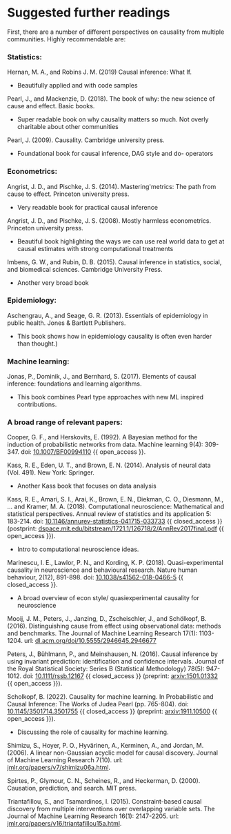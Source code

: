 # Suggested further readings

First, there are a number of different perspectives on causality from multiple communities.
Highly recommendable are:

### Statistics:

Hernan, M. A., and Robins J. M. (2019) Causal inference: What If.
 - Beautifully applied and with code samples

Pearl, J., and Mackenzie, D. (2018). The book of why: the new science of cause and effect. Basic books.
 - Super readable book on why causality matters so much. Not overly charitable about other communities

Pearl, J. (2009). Causality. Cambridge university press.
 - Foundational book for causal inference, DAG style and do- operators

### Econometrics:

Angrist, J. D., and Pischke, J. S. (2014). Mastering'metrics: The path from cause to effect. Princeton university press.
 - Very readable book for practical causal inference

Angrist, J. D., and Pischke, J. S. (2008). Mostly harmless econometrics. Princeton university press.
 - Beautiful book highlighting the ways we can use real world data to get at causal estimates with strong computational treatments

Imbens, G. W., and Rubin, D. B. (2015). Causal inference in statistics, social, and biomedical sciences. Cambridge University Press.
 - Another very broad book

### Epidemiology:

Aschengrau, A., and Seage, G. R. (2013). Essentials of epidemiology in public health. Jones & Bartlett Publishers.
 - This book shows how in epidemiology causality is often even harder than thought.)

### Machine learning:

Jonas, P., Dominik, J., and Bernhard, S. (2017). Elements of causal inference: foundations and learning algorithms.
 - This book combines Pearl type approaches with new ML inspired contributions.

### A broad range of relevant papers:
Cooper, G. F., and Herskovits, E. (1992). A Bayesian method for the induction of probabilistic networks from data. Machine learning 9(4): 309-347. doi: [10.1007/BF00994110](https://doi.org/10.1007/BF00994110) {{ open_access }}.

Kass, R. E., Eden, U. T., and Brown, E. N. (2014). Analysis of neural data (Vol. 491). New York: Springer.
 - Another Kass book that focuses on data analysis

Kass, R. E., Amari, S. I., Arai, K., Brown, E. N., Diekman, C. O., Diesmann, M., ... and Kramer, M. A. (2018). Computational neuroscience: Mathematical and statistical perspectives. Annual review of statistics and its application 5: 183-214. doi: [10.1146/annurev-statistics-041715-033733](https://doi.org/10.1146/annurev-statistics-041715-033733) {{ closed_access }} (postprint: [dspace.mit.edu/bitstream/1721.1/126718/2/AnnRev2017final.pdf](https://dspace.mit.edu/bitstream/1721.1/126718/2/AnnRev2017final.pdf) {{ open_access }}).
 - Intro to computational neuroscience ideas.

Marinescu, I. E., Lawlor, P. N., and Kording, K. P. (2018). Quasi-experimental causality in neuroscience and behavioural research. Nature human behaviour, 2(12), 891-898. doi: [10.1038/s41562-018-0466-5](https://doi.org/10.1038/s41562-018-0466-5) {{ closed_access }}.
 - A broad overview of econ style/ quasiexperimental causality for neuroscience

Mooij, J. M., Peters, J., Janzing, D., Zscheischler, J., and Schölkopf, B. (2016). Distinguishing cause from effect using observational data: methods and benchmarks. The Journal of Machine Learning Research 17(1): 1103-1204. url: [dl.acm.org/doi/10.5555/2946645.2946677](https://dl.acm.org/doi/10.5555/2946645.2946677)

Peters, J., Bühlmann, P., and Meinshausen, N. (2016). Causal inference by using invariant prediction: identification and confidence intervals. Journal of the Royal Statistical Society: Series B (Statistical Methodology) 78(5): 947-1012. doi: [10.1111/rssb.12167](https://doi.org/10.1111/rssb.12167) {{ closed_access }} (preprint: [arxiv:1501.01332](http://arxiv.org/abs/1501.01332) {{ open_access }}).

Scholkopf, B. (2022). Causality for machine learning. In Probabilistic and Causal Inference: The Works of Judea Pearl (pp. 765-804). doi: [10.1145/3501714.3501755](https://doi.org/10.1145/3501714.3501755) {{ closed_access }} (preprint: [arxiv:1911.10500](http://arxiv.org/abs/1911.10500) {{ open_access }}).
 - Discussing the role of causality for machine learning.

Shimizu, S., Hoyer, P. O., Hyvärinen, A., Kerminen, A., and Jordan, M. (2006). A linear non-Gaussian acyclic model for causal discovery. Journal of Machine Learning Research 7(10). url: [jmlr.org/papers/v7/shimizu06a.html](https://www.jmlr.org/papers/v7/shimizu06a.html).

Spirtes, P., Glymour, C. N., Scheines, R., and Heckerman, D. (2000). Causation, prediction, and search. MIT press.

Triantafillou, S., and Tsamardinos, I. (2015). Constraint-based causal discovery from multiple interventions over overlapping variable sets. The Journal of Machine Learning Research 16(1): 2147-2205. url: [jmlr.org/papers/v16/triantafillou15a.html](https://www.jmlr.org/papers/v16/triantafillou15a.html).
